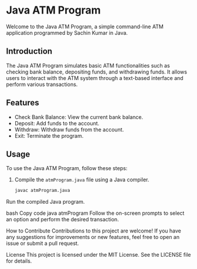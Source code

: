 # Java ATM Program

Welcome to the Java ATM Program, a simple command-line ATM application programmed by Sachin Kumar in Java.

## Introduction

The Java ATM Program simulates basic ATM functionalities such as checking bank balance, depositing funds, and withdrawing funds. It allows users to interact with the ATM system through a text-based interface and perform various transactions.

## Features

- Check Bank Balance: View the current bank balance.
- Deposit: Add funds to the account.
- Withdraw: Withdraw funds from the account.
- Exit: Terminate the program.

## Usage

To use the Java ATM Program, follow these steps:

1. Compile the `atmProgram.java` file using a Java compiler.
   ```bash
   javac atmProgram.java
Run the compiled Java program.

bash
Copy code
java atmProgram
Follow the on-screen prompts to select an option and perform the desired transaction.

How to Contribute
Contributions to this project are welcome! If you have any suggestions for improvements or new features, feel free to open an issue or submit a pull request.

License
This project is licensed under the MIT License. See the LICENSE file for details.
